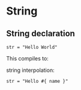 String
================

String declaration
-------------------

```
str = "Hello World"
```

This compiles to:





string interpolation:

```
str = "Hello #{ name }"
```


